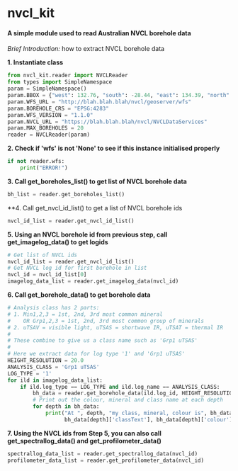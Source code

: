 # nvcl_kit

#### A simple module used to read Australian NVCL borehole data

*Brief Introduction:* how to extract NVCL borehole data

**1. Instantiate class**

```python
from nvcl_kit.reader import NVCLReader 
from types import SimpleNamespace
param = SimpleNamespace()
param.BBOX = {"west": 132.76, "south": -28.44, "east": 134.39, "north": -26.87 }
param.WFS_URL = "http://blah.blah.blah/nvcl/geoserver/wfs"
param.BOREHOLE_CRS = "EPSG:4283"
param.WFS_VERSION = "1.1.0"
param.NVCL_URL = "https://blah.blah.blah/nvcl/NVCLDataServices"
param.MAX_BOREHOLES = 20
reader = NVCLReader(param)
```

**2. Check if 'wfs' is not 'None' to see if this instance initialised properly**

```python
if not reader.wfs:
    print("ERROR!")
```

**3. Call get_boreholes_list() to get list of NVCL borehole data**

```python
bh_list = reader.get_boreholes_list()
```

**4. Call get_nvcl_id_list() to get a list of NVCL borehole ids

```python
nvcl_id_list = reader.get_nvcl_id_list()
```

**5. Using an NVCL borehole id from previous step, call get_imagelog_data()
     to get logids**

```python
# Get list of NVCL ids
nvcl_id_list = reader.get_nvcl_id_list()
# Get NVCL log id for first borehole in list
nvcl_id = nvcl_id_list[0]
imagelog_data_list = reader.get_imagelog_data(nvcl_id)
```

**6. Call get_borehole_data() to get borehole data**

```python
# Analysis class has 2 parts:
# 1. Min1,2,3 = 1st, 2nd, 3rd most common mineral
#    OR Grp1,2,3 = 1st, 2nd, 3rd most common group of minerals
# 2. uTSAV = visible light, uTSAS = shortwave IR, uTSAT = thermal IR
#
# These combine to give us a class name such as 'Grp1 uTSAS'
#
# Here we extract data for log type '1' and 'Grp1 uTSAS'
HEIGHT_RESOLUTION = 20.0
ANALYSIS_CLASS = 'Grp1 uTSAS'
LOG_TYPE = '1'
for ild in imagelog_data_list:
    if ild.log_type == LOG_TYPE and ild.log_name == ANALYSIS_CLASS:
        bh_data = reader.get_borehole_data(ild.log_id, HEIGHT_RESOLUTION, ANALYSIS_CLASS)
        # Print out the colour, mineral and class name at each depth
        for depth in bh_data:
            print("At ", depth, "my class, mineral, colour is", bh_data[depth]['className'],
                  bh_data[depth]['classText'], bh_data[depth]['colour'])
```

**7. Using the NVCL ids from Step 5, you can also call get_spectrallog_data() and get_profilometer_data()**

```python
spectrallog_data_list = reader.get_spectrallog_data(nvcl_id)
profilometer_data_list = reader.get_profilometer_data(nvcl_id)
```


